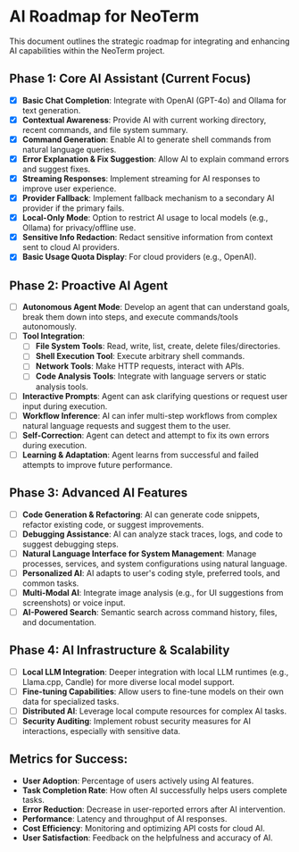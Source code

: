 # AI Roadmap for NeoTerm

This document outlines the strategic roadmap for integrating and enhancing AI capabilities within the NeoTerm project.

## Phase 1: Core AI Assistant (Current Focus)

- [x] **Basic Chat Completion**: Integrate with OpenAI (GPT-4o) and Ollama for text generation.
- [x] **Contextual Awareness**: Provide AI with current working directory, recent commands, and file system summary.
- [x] **Command Generation**: Enable AI to generate shell commands from natural language queries.
- [x] **Error Explanation & Fix Suggestion**: Allow AI to explain command errors and suggest fixes.
- [x] **Streaming Responses**: Implement streaming for AI responses to improve user experience.
- [x] **Provider Fallback**: Implement fallback mechanism to a secondary AI provider if the primary fails.
- [x] **Local-Only Mode**: Option to restrict AI usage to local models (e.g., Ollama) for privacy/offline use.
- [x] **Sensitive Info Redaction**: Redact sensitive information from context sent to cloud AI providers.
- [x] **Basic Usage Quota Display**: For cloud providers (e.g., OpenAI).

## Phase 2: Proactive AI Agent

- [ ] **Autonomous Agent Mode**: Develop an agent that can understand goals, break them down into steps, and execute commands/tools autonomously.
- [ ] **Tool Integration**:
    - [ ] **File System Tools**: Read, write, list, create, delete files/directories.
    - [ ] **Shell Execution Tool**: Execute arbitrary shell commands.
    - [ ] **Network Tools**: Make HTTP requests, interact with APIs.
    - [ ] **Code Analysis Tools**: Integrate with language servers or static analysis tools.
- [ ] **Interactive Prompts**: Agent can ask clarifying questions or request user input during execution.
- [ ] **Workflow Inference**: AI can infer multi-step workflows from complex natural language requests and suggest them to the user.
- [ ] **Self-Correction**: Agent can detect and attempt to fix its own errors during execution.
- [ ] **Learning & Adaptation**: Agent learns from successful and failed attempts to improve future performance.

## Phase 3: Advanced AI Features

- [ ] **Code Generation & Refactoring**: AI can generate code snippets, refactor existing code, or suggest improvements.
- [ ] **Debugging Assistance**: AI can analyze stack traces, logs, and code to suggest debugging steps.
- [ ] **Natural Language Interface for System Management**: Manage processes, services, and system configurations using natural language.
- [ ] **Personalized AI**: AI adapts to user's coding style, preferred tools, and common tasks.
- [ ] **Multi-Modal AI**: Integrate image analysis (e.g., for UI suggestions from screenshots) or voice input.
- [ ] **AI-Powered Search**: Semantic search across command history, files, and documentation.

## Phase 4: AI Infrastructure & Scalability

- [ ] **Local LLM Integration**: Deeper integration with local LLM runtimes (e.g., Llama.cpp, Candle) for more diverse local model support.
- [ ] **Fine-tuning Capabilities**: Allow users to fine-tune models on their own data for specialized tasks.
- [ ] **Distributed AI**: Leverage local compute resources for complex AI tasks.
- [ ] **Security Auditing**: Implement robust security measures for AI interactions, especially with sensitive data.

## Metrics for Success:

- **User Adoption**: Percentage of users actively using AI features.
- **Task Completion Rate**: How often AI successfully helps users complete tasks.
- **Error Reduction**: Decrease in user-reported errors after AI intervention.
- **Performance**: Latency and throughput of AI responses.
- **Cost Efficiency**: Monitoring and optimizing API costs for cloud AI.
- **User Satisfaction**: Feedback on the helpfulness and accuracy of AI.
